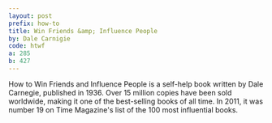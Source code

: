 ```yaml
---
layout: post
prefix: how-to
title: Win Friends &amp; Influence People
by: Dale Carnigie
code: htwf
a: 285
b: 427
---
```


How to Win Friends and Influence People is a self-help book written by Dale Carnegie, published in 1936. Over 15 million copies have been sold worldwide, making it one of the best-selling books of all time. In 2011, it was number 19 on Time Magazine's list of the 100 most influential books.